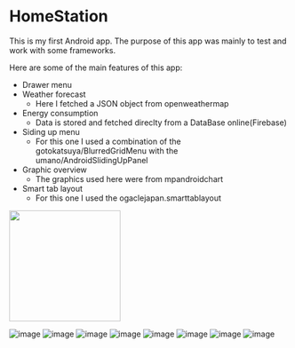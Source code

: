# HomeStation
This is my first Android app.
The purpose of this app was mainly to test and work with some frameworks.

Here are some of the main features of this app:
* Drawer menu
* Weather forecast
   - Here I fetched a JSON object from openweathermap
* Energy consumption
   - Data is stored and fetched direclty from a DataBase online(Firebase)
* Siding up menu
    - For this one I used a combination of the gotokatsuya/BlurredGridMenu with the  umano/AndroidSlidingUpPanel
* Graphic overview
    - The graphics used here were from mpandroidchart
* Smart tab layout
   - For this one I used the ogaclejapan.smarttablayout
<img src="/Screenshot/Screenshot_2016-05-07-13-31-28.png" width="200">

![image](/Screenshot/Screenshot_2016-05-07-13-31-44.png?raw=true)
![image](/Screenshot/Screenshot_2016-05-07-13-33-32.png?raw=true)
![image](/Screenshot/Screenshot_2016-05-07-13-31-11.png?raw=true)
![image](/Screenshot/Screenshot_2016-05-07-13-31-19.png?raw=true)
![image](/Screenshot/Screenshot_2016-05-07-13-31-59.png?raw=true)
![image](/Screenshot/Screenshot_2016-05-07-13-32-14.png?raw=true)
![image](/Screenshot/Screenshot_2016-05-07-13-32-22.png?raw=true)
![image](/Screenshot/Screenshot_2016-05-07-13-32-33.png?raw=true)

